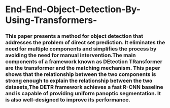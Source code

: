 # End-End-Object-Detection-By-Using-Transformers-

### This paper presents a method for object detection that addresses the problem of direct set prediction. It eliminates the need for multiple components and simplifies the process by avoiding the need for manual intervention.The main components of a framework known as DEtection TRansformer are the transformer and the matching mechanism. This paper shows that the relationship between the two components is strong enough to explain the relationship between the two datasets,The DETR framework achieves a fast R-CNN baseline and is capable of providing uniform panoptic segmentation. It is also well-designed to improve its performance.
